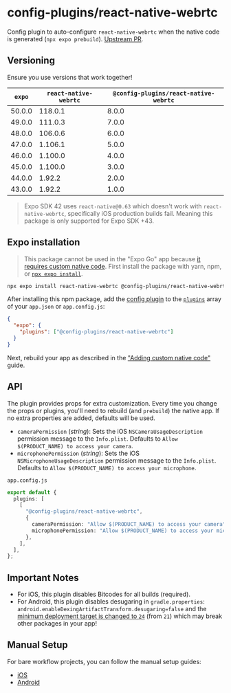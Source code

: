 # config-plugins/react-native-webrtc

Config plugin to auto-configure `react-native-webrtc` when the native code is generated (`npx expo prebuild`). [Upstream PR](https://github.com/react-native-webrtc/react-native-webrtc/pull/1013).

## Versioning

Ensure you use versions that work together!

| `expo` | `react-native-webrtc` | `@config-plugins/react-native-webrtc` |
| ------ | --------------------- | ------------------------------------- |
| 50.0.0 | 118.0.1               | 8.0.0                                 |
| 49.0.0 | 111.0.3               | 7.0.0                                 |
| 48.0.0 | 106.0.6               | 6.0.0                                 |
| 47.0.0 | 1.106.1               | 5.0.0                                 |
| 46.0.0 | 1.100.0               | 4.0.0                                 |
| 45.0.0 | 1.100.0               | 3.0.0                                 |
| 44.0.0 | 1.92.2                | 2.0.0                                 |
| 43.0.0 | 1.92.2                | 1.0.0                                 |

> Expo SDK 42 uses `react-native@0.63` which doesn't work with `react-native-webrtc`, specifically iOS production builds fail. Meaning this package is only supported for Expo SDK +43.

## Expo installation

> This package cannot be used in the "Expo Go" app because [it requires custom native code](https://docs.expo.io/workflow/customizing/).
> First install the package with yarn, npm, or [`npx expo install`](https://docs.expo.io/workflow/expo-cli/#expo-install).

```sh
npx expo install react-native-webrtc @config-plugins/react-native-webrtc
```

After installing this npm package, add the [config plugin](https://docs.expo.io/guides/config-plugins/) to the [`plugins`](https://docs.expo.io/versions/latest/config/app/#plugins) array of your `app.json` or `app.config.js`:

```json
{
  "expo": {
    "plugins": ["@config-plugins/react-native-webrtc"]
  }
}
```

Next, rebuild your app as described in the ["Adding custom native code"](https://docs.expo.io/workflow/customizing/) guide.

## API

The plugin provides props for extra customization. Every time you change the props or plugins, you'll need to rebuild (and `prebuild`) the native app. If no extra properties are added, defaults will be used.

- `cameraPermission` (_string_): Sets the iOS `NSCameraUsageDescription` permission message to the `Info.plist`. Defaults to `Allow $(PRODUCT_NAME) to access your camera`.
- `microphonePermission` (_string_): Sets the iOS `NSMicrophoneUsageDescription` permission message to the `Info.plist`. Defaults to `Allow $(PRODUCT_NAME) to access your microphone`.

`app.config.js`

```ts
export default {
  plugins: [
    [
      "@config-plugins/react-native-webrtc",
      {
        cameraPermission: "Allow $(PRODUCT_NAME) to access your camera",
        microphonePermission: "Allow $(PRODUCT_NAME) to access your microphone",
      },
    ],
  ],
};
```

## Important Notes

- For iOS, this plugin disables Bitcodes for all builds (required).
- For Android, this plugin disables desugaring in `gradle.properties`: `android.enableDexingArtifactTransform.desugaring=false` and the [minimum deployment target is changed to `24`](https://github.com/react-native-webrtc/react-native-webrtc/issues/720#issuecomment-552374206) (from `21`) which may break other packages in your app!

## Manual Setup

For bare workflow projects, you can follow the manual setup guides:

- [iOS](https://github.com/react-native-webrtc/react-native-webrtc/blob/master/Documentation/iOSInstallation.md)
- [Android](https://github.com/react-native-webrtc/react-native-webrtc/blob/master/Documentation/AndroidInstallation.md)
